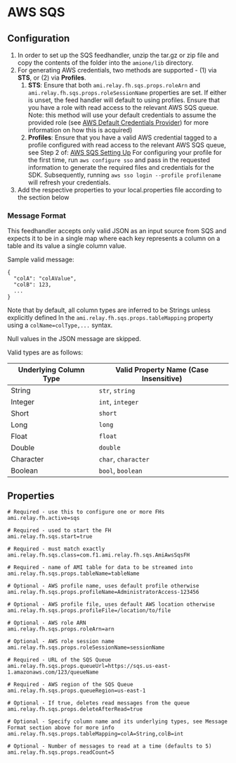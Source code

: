 # AWS SQS

## Configuration

1.  In order to set up the SQS feedhandler, unzip the tar.gz or zip file and copy the contents of the folder into the `amione/lib` directory.
2.  For generating AWS credentials, two methods are supported - (1) via **STS**, or (2) via **Profiles**.
    1.  **STS**: Ensure that both `ami.relay.fh.sqs.props.roleArn` and `ami.relay.fh.sqs.props.roleSessionName` properties are set. If either is unset, the feed handler will default to using profiles. Ensure that you have a role with read access to the relevant AWS SQS queue. Note: this method will use your default credentials to assume the provided role (see [AWS Default Credentials Provider](https://sdk.amazonaws.com/java/api/latest/software/amazon/awssdk/auth/credentials/DefaultCredentialsProvider.html)) for more information on how this is acquired)
    2.  **Profiles**: Ensure that you have a valid AWS credential tagged to a profile configured with read access to the relevant AWS SQS queue, see Step 2 of: [AWS SQS Setting Up](https://docs.aws.amazon.com/AWSSimpleQueueService/latest/SQSDeveloperGuide/sqs-setting-up.html) For configuring your profile for the first time, run `aws configure sso` and pass in the requested information to generate the required files and credentials for the SDK. Subsequently, running `aws sso login --profile profilename` will refresh your credentials.
3.  Add the respective properties to your local.properties file according to the section below

### Message Format

This feedhandler accepts only valid JSON as an input source from SQS and expects it to be in a single map where each key represents a column on a table and its value a single column value.

Sample valid message:

```
{
  "colA": "colAValue",
  "colB": 123,
  ...
}
```

Note that by default, all column types are inferred to be Strings unless explicitly defined In the `ami.relay.fh.sqs.props.tableMapping` property using a `colName=colType,...` syntax.

Null values in the JSON message are skipped.

Valid types are as follows:

| Underlying Column Type | Valid Property Name (Case Insensitive) |
|------------------------|----------------------------------------|
| String                 | `str`, `string`                            |
| Integer                | `int`, `integer`                           |
| Short                  | `short`                                  |
| Long                   | `long`                                   |
| Float                  | `float`                                  |
| Double                 | `double`                                 |
| Character              | `char`, `character`                        |
| Boolean                | `bool`, `boolean`                          |

## Properties

```
# Required - use this to configure one or more FHs
ami.relay.fh.active=sqs

# Required - used to start the FH
ami.relay.fh.sqs.start=true

# Required - must match exactly
ami.relay.fh.sqs.class=com.f1.ami.relay.fh.sqs.AmiAwsSqsFH

# Required - name of AMI table for data to be streamed into
ami.relay.fh.sqs.props.tableName=tableName

# Optional - AWS profile name, uses default profile otherwise
ami.relay.fh.sqs.props.profileName=AdministratorAccess-123456

# Optional - AWS profile file, uses default AWS location otherwise
ami.relay.fh.sqs.props.profileFile=/location/to/file

# Optional - AWS role ARN
ami.relay.fh.sqs.props.roleArn=arn

# Optional - AWS role session name
ami.relay.fh.sqs.props.roleSessionName=sessionName

# Required - URL of the SQS Queue
ami.relay.fh.sqs.props.queueUrl=https://sqs.us-east-1.amazonaws.com/123/queueName

# Required - AWS region of the SQS Queue
ami.relay.fh.sqs.props.queueRegion=us-east-1

# Optional - If true, deletes read messages from the queue
ami.relay.fh.sqs.props.deleteAfterRead=true

# Optional - Specify column name and its underlying types, see Message Format section above for more info
ami.relay.fh.sqs.props.tableMapping=colA=String,colB=int

# Optional - Number of messages to read at a time (defaults to 5)
ami.relay.fh.sqs.props.readCount=5
```

